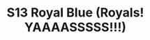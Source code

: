 ---
title: S13 Royal Blue (Royals! YAAAASSSSS!!!)
permalink: "/teams/s13-royal-blue"
teamslug: s13-royal-blue
members:
- Levert James - Captain
- AJ Reust - QB
- DeWayne Alexander
- Sam Benton
- Samuel Brown
- Richard Coffer
- G. Derrick Hodge
- Christine Hohl
- Bryan Jones
- Rek LeCounte
- Andrew Lundgren
- Nicholas Spezia
- Michael Zgoda
teamid: 4827
name: S13 Royal Blue
color: Royals! YAAAASSSSS!!!
division: ''
---
